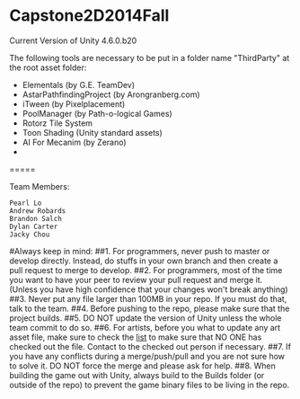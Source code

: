 Capstone2D2014Fall
==================

Current Version of Unity 4.6.0.b20

The following tools are necessary to be put in a folder name "ThirdParty" at the root asset folder:
- Elementals (by G.E. TeamDev)
- AstarPathfindingProject (by Arongranberg.com)
- iTween (by Pixelplacement)
- PoolManager (by Path-o-logical Games)
- Rotorz Tile System
- Toon Shading (Unity standard assets)
- AI For Mecanim (by Zerano)
- 
=====

Team Members:
~~~
Pearl Lo
Andrew Robards
Brandon Salch
Dylan Carter
Jacky Chou
~~~

#Always keep in mind:
##1. For programmers, never push to master or develop directly. Instead, do stuffs in your own branch and then create a pull request to merge to develop.
##2. For programmers, most of the time you want to have your peer to review your pull request and merge it. (Unless you have high confidence that your changes won't break anything)
##3. Never put any file larger than 100MB in your repo. If you must do that, talk to the team.
##4. Before pushing to the repo, please make sure that the project builds.
##5. DO NOT update the version of Unity unless the whole team commit to do so.
##6. For artists, before you what to update any art asset file, make sure to check the [list](https://docs.google.com/spreadsheets/d/10iP3r4hvf417LOF_5v7b9rWxn5eXMq64Qgx2zFevNog/edit#gid=0) to make sure that NO ONE has checked out the file. Contact to the checked out person if necessary.
##7. If you have any conflicts during a merge/push/pull and you are not sure how to solve it. DO NOT force the merge and please ask for help.
##8. When building the game out with Unity, always build to the Builds folder (or outside of the repo) to prevent the game binary files to be living in the repo.
